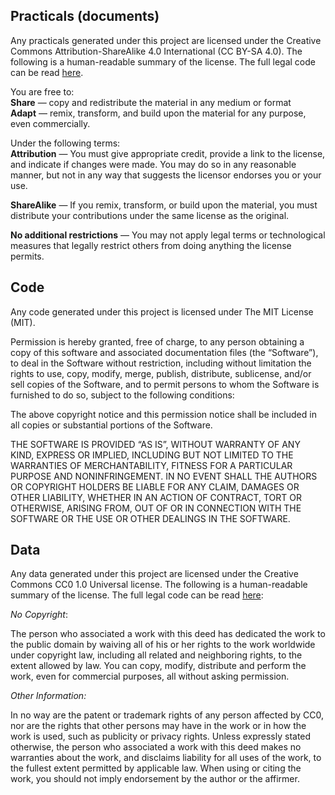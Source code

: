 
<h2>Practicals (documents)</h2>

<p>Any practicals generated under this project are licensed under the Creative Commons Attribution-ShareAlike 4.0 International (CC BY-SA 4.0).
The following is a human-readable summary of the license. The full legal code can be read <a href="https://creativecommons.org/licenses/by-sa/4.0/legalcode">here</a>.</p>

<p>You are free to:<br/>
<strong>Share</strong> — copy and redistribute the material in any medium or format<br/>
<strong>Adapt</strong> — remix, transform, and build upon the material
for any purpose, even commercially.</p>

<p>Under the following terms:<br/>
<strong>Attribution</strong> — You must give appropriate credit, provide a link to the license, and indicate if changes were made. You may do so in any reasonable manner, but not in any way that suggests the licensor endorses you or your use.

<strong>ShareAlike</strong> — If you remix, transform, or build upon the material, you must distribute your contributions under the same license as the original.

<strong>No additional restrictions</strong> — You may not apply legal terms or technological measures that legally restrict others from doing anything the license permits.


<h2>Code</h2>

<p>Any code generated under this project is licensed under The MIT License (MIT).</p>

<p>Permission is hereby granted, free of charge, to any person obtaining a copy of this software and associated documentation files (the &ldquo;Software&rdquo;), to deal in the Software without restriction, including without limitation the rights to use, copy, modify, merge, publish, distribute, sublicense, and/or sell copies of the Software, and to permit persons to whom the Software is furnished to do so, subject to the following conditions:</p>

<p>The above copyright notice and this permission notice shall be included in all copies or substantial portions of the Software.</p>

<p>THE SOFTWARE IS PROVIDED &ldquo;AS IS&rdquo;, WITHOUT WARRANTY OF ANY KIND, EXPRESS OR IMPLIED, INCLUDING BUT NOT LIMITED TO THE WARRANTIES OF MERCHANTABILITY, FITNESS FOR A PARTICULAR PURPOSE AND NONINFRINGEMENT. IN NO EVENT SHALL THE AUTHORS OR COPYRIGHT HOLDERS BE LIABLE FOR ANY CLAIM, DAMAGES OR OTHER LIABILITY, WHETHER IN AN ACTION OF CONTRACT, TORT OR OTHERWISE, ARISING FROM, OUT OF OR IN CONNECTION WITH THE SOFTWARE OR THE USE OR OTHER DEALINGS IN THE SOFTWARE.</p>


<h2>Data</h2>

<p>Any data generated under this project are licensed under the Creative Commons CC0 1.0 Universal license. The following is a human-readable summary of the license. The full legal code can be read <a href="https://creativecommons.org/publicdomain/zero/1.0/legalcode">here</a>:</p>

<p><em>No Copyright</em>:</p>

<p>The person who associated a work with this deed has dedicated the work to the public domain by waiving all of his or her rights to the work worldwide under copyright law, including all related and neighboring rights, to the extent allowed by law.  You can copy, modify, distribute and perform the work, even for commercial purposes, all without asking permission.</p>

<p><em>Other Information:</em> </p>

<p>In no way are the patent or trademark rights of any person affected by CC0, nor are the rights that other persons may have in the work or in how the work is used, such as publicity or privacy rights.  Unless expressly stated otherwise, the person who associated a work with this deed makes no warranties about the work, and disclaims liability for all uses of the work, to the fullest extent permitted by applicable law.  When using or citing the work, you should not imply endorsement by the author or the affirmer.</p>

